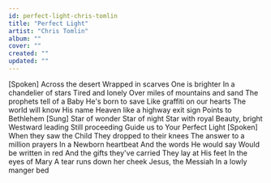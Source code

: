 ```yaml
---
id: perfect-light-chris-tomlin
title: "Perfect Light"
artist: "Chris Tomlin"
album: ""
cover: ""
created: ""
updated: ""
---
```


[Spoken]
Across the desert
Wrapped in scarves
One is brighter
In a chandelier of stars
Tired and lonely
Over miles of mountains and sand
The prophets tell of a Baby
He's born to save
Like graffiti on our hearts
The world will know His name
Heaven like a highway exit sign
Points to Bethlehem
[Sung]
Star of wonder
Star of night
Star with royal
Beauty, bright
Westward leading
Still proceeding
Guide us to Your
Perfect Light
[Spoken]
When they saw the Child
They dropped to their knees
Thе answer to a million prayers
In a Newborn hеartbeat
And the words He would say
Would be written in red
And the gifts they've carried
They lay at His feet
In the eyes of Mary
A tear runs down her cheek
Jesus, the Messiah
In a lowly manger bed